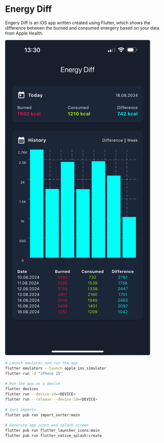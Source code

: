 # Energy Diff

Engery Diff is an iOS app written created using Flutter, which shows the
difference between the burned and consumed energery based on your data from
Apple Health.

![Screenshot 1](./utils/images/screenshots/1.jpeg)

```bash
# Launch emulator and run the app
flutter emulators --launch apple_ios_simulator
flutter run -d "iPhone 15"

# Run the app on a device
flutter devices
flutter run --device-id=<DEVICE>
flutter run --release --device-id=<DEVICE>

# Sort imports
flutter pub run import_sorter:main

# Generate app icons and splash screen
flutter pub run flutter_launcher_icons:main
flutter pub run flutter_native_splash:create
```
